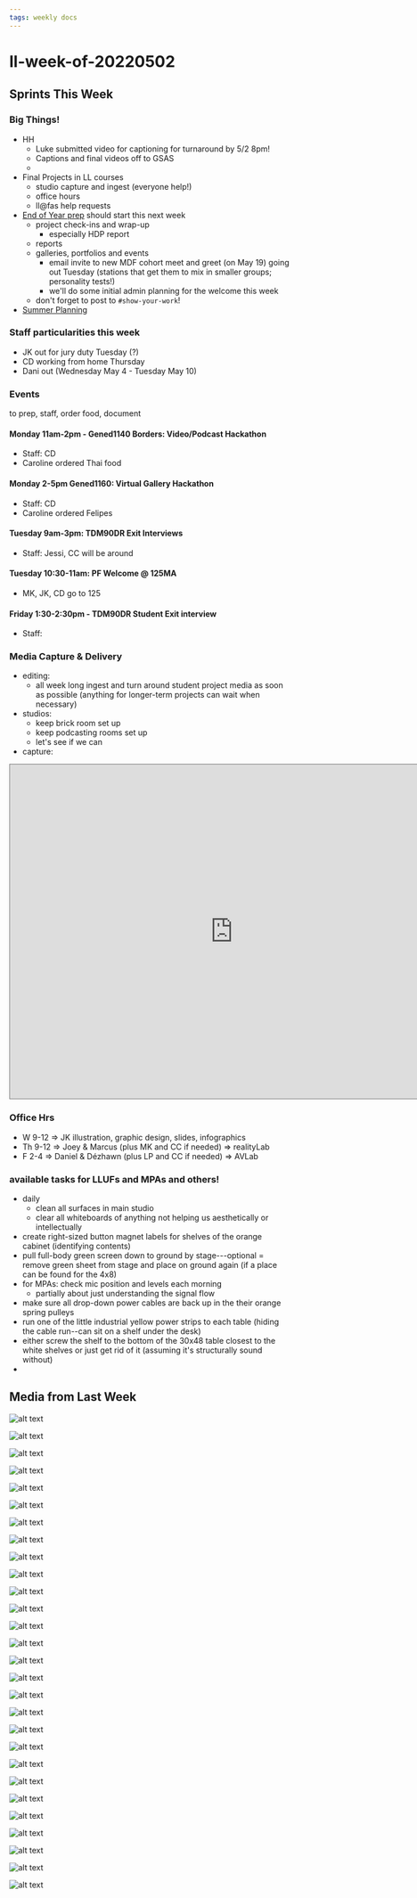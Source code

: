 ```yaml
---
tags: weekly docs
---
```


# ll-week-of-20220502

## Sprints This Week

### Big Things!


* HH 
    * Luke submitted video for captioning for turnaround by 5/2 8pm!
    * Captions and final videos off to GSAS
    * 
* Final Projects in LL courses
    * studio capture and ingest (everyone help!)
    * office hours
    * ll@fas help requests
* [End of Year prep](https://hackmd.io/d4J6SnZZR1u7R4teLtLbxA) should start this next week
    * project check-ins and wrap-up
        * especially HDP report
    * reports
    * galleries, portfolios and events
        * email invite to new MDF cohort meet and greet (on May 19) going out Tuesday (stations that get them to mix in smaller groups; personality tests!)
        * we'll do some initial admin planning for the welcome this week
    * don't forget to post to `#show-your-work`!
* [Summer Planning](https://hackmd.io/sEVz4Tn9Q46HDZ8SD5Wk0A?view)

### Staff particularities this week
* JK out for jury duty Tuesday (?)
* CD working from home Thursday
* Dani out (Wednesday May 4 - Tuesday May 10)

### Events
to prep, staff, order food, document
#### Monday 11am-2pm - Gened1140 Borders: Video/Podcast Hackathon
* Staff: CD
* Caroline ordered Thai food
#### Monday 2-5pm Gened1160: Virtual Gallery Hackathon
* Staff: CD
* Caroline ordered Felipes
#### Tuesday 9am-3pm: TDM90DR Exit Interviews
* Staff: Jessi, CC will be around
#### Tuesday 10:30-11am: PF Welcome @ 125MA
* MK, JK, CD go to 125
#### Friday 1:30-2:30pm - TDM90DR Student Exit interview
* Staff: 


### Media Capture & Delivery
* editing:
    * all week long ingest and turn around student project media as soon as possible (anything for longer-term projects can wait when necessary)
* studios:
    * keep brick room set up
    * keep podcasting rooms set up
    * let's see if we can 
* capture:    
<iframe src="https://calendar.google.com/calendar/embed?height=600&wkst=2&bgcolor=%23ffffff&ctz=America%2FNew_York&mode=WEEK&src=bWVkaWFAbGVhcm5pbmdsYWIueHl6&color=%234285F4" style="border:solid 1px #777" width="800" height="600" frameborder="0" scrolling="no"></iframe>

### Office Hrs
* W 9-12 => JK illustration, graphic design, slides, infographics
* Th 9-12 => Joey & Marcus (plus MK and CC if needed) => realityLab
* F 2-4 => Daniel & Dézhawn (plus LP and CC if needed) => AVLab

### available tasks for LLUFs and MPAs and others!

* daily
    * clean all surfaces in main studio
    * clear all whiteboards of anything not helping us aesthetically or intellectually
* create right-sized button magnet labels for shelves of the orange cabinet (identifying contents)
* pull full-body green screen down to ground by stage---optional = remove green sheet from stage and place on ground again (if a place can be found for the 4x8)
* for MPAs: check mic position and levels each morning
    * partially about just understanding the signal flow
* make sure all drop-down power cables are back up in the their orange spring pulleys
* run one of the little industrial yellow power strips to each table (hiding the cable run--can sit on a shelf under the desk)
* either screw the shelf to the bottom of the 30x48 table closest to the white shelves or just get rid of it (assuming it's structurally sound without)
* 


## Media from Last Week

![alt text](https://files.slack.com/files-pri/T0HTW3H0V-F03CYG6RLN7/image_from_ios.jpg?pub_secret=54fe87efa4)

![alt text](https://files.slack.com/files-pri/T0HTW3H0V-F03CT4GM1DY/l_avventura.png?pub_secret=f873b139a1)

![alt text](https://files.slack.com/files-pri/T0HTW3H0V-F03CEBKU59V/geo-nodes-practice-001-a.jpg?pub_secret=ad1915f7bd)

![alt text](https://files.slack.com/files-pri/T0HTW3H0V-F03CXBBR2KW/geo-nodes-practice-002-a.jpg?pub_secret=31e20404e7)

![alt text](https://files.slack.com/files-pri/T0HTW3H0V-F03CV12BMU2/geo-nodes-practice-003-a.jpg?pub_secret=c49bc9519d)

![alt text](https://files.slack.com/files-pri/T0HTW3H0V-F03D7KT3K2M/image_from_ios.jpg?pub_secret=c7e5be1792)

![alt text](https://files.slack.com/files-pri/T0HTW3H0V-F03CFNKU4MV/rachel-circle.png?pub_secret=d22995dc8e)

![alt text](https://files.slack.com/files-pri/T0HTW3H0V-F03CTDWDKEZ/stylist-two-tone-circle.png?pub_secret=92d8dccf38)

![alt text](https://files.slack.com/files-pri/T0HTW3H0V-F03CWAWN9FD/xue-two-tone-transparent.png?pub_secret=2d33836bba)

![alt text](https://files.slack.com/files-pri/T0HTW3H0V-F03DNHK70E4/image_from_ios.jpg?pub_secret=d93b41ece0)

![alt text](https://files.slack.com/files-pri/T0HTW3H0V-F03CKBNRK2T/screen_shot_2022-04-26_at_11.19.02_am.png?pub_secret=63cc6eed45)

![alt text](https://files.slack.com/files-pri/T0HTW3H0V-F03D2AB8ZUL/screen_shot_2022-04-26_at_11.20.27_am.png?pub_secret=c05700e6be)

![alt text](https://files.slack.com/files-pri/T0HTW3H0V-F03DCLHAB17/vogue_interview_setup.jpeg?pub_secret=e94768878e)

![alt text](https://files.slack.com/files-pri/T0HTW3H0V-F03D2FA43GC/dharma-jordan-1.jpg?pub_secret=5ba380c18b)

![alt text](https://files.slack.com/files-pri/T0HTW3H0V-F03CX88KNSH/dharma-1.jpg?pub_secret=2f043a2b48)

![alt text](https://files.slack.com/files-pri/T0HTW3H0V-F03CL88K55M/img_5520.jpg?pub_secret=5445d0022c)

![alt text](https://files.slack.com/files-pri/T0HTW3H0V-F03D16RQAA2/cg_short_clip_540.gif?pub_secret=a0c80f6e42)

![alt text](https://files.slack.com/files-pri/T0HTW3H0V-F03DLEW8B0R/cg_pink_and_purple_jpeg.jpg?pub_secret=51303326fb)

![alt text](https://files.slack.com/files-pri/T0HTW3H0V-F03D173SU9L/savanna_360.gif?pub_secret=6233b122bb)

![alt text](https://files.slack.com/files-pri/T0HTW3H0V-F03D17X19N2/savanna_blue.jpg?pub_secret=0b07339e15)

![alt text](https://files.slack.com/files-pri/T0HTW3H0V-F03D999RDEX/sheza-i-want-it-that-way-2_200.gif?pub_secret=8a908cf21c)

![alt text](https://files.slack.com/files-pri/T0HTW3H0V-F03DCGLLL1Y/screen_shot_2022-04-28_at_11.21.20_am.png?pub_secret=8f11196e95)

![alt text](https://files.slack.com/files-pri/T0HTW3H0V-F03DRFMB07K/ah_album_cover__.png?pub_secret=a16a58933d)

![alt text](https://files.slack.com/files-pri/T0HTW3H0V-F03E48NN332/image_from_ios.jpg?pub_secret=e8ae784ed1)

![alt text](https://files.slack.com/files-pri/T0HTW3H0V-F03DBJYKGF7/screen_shot_2022-04-28_at_4.53.49_pm.png?pub_secret=0f61cd606c)

![alt text](https://files.slack.com/files-pri/T0HTW3H0V-F03DFPLFCG5/7c08ac7e-d0eb-4708-aa92-21113c204ea8.jpeg?pub_secret=22ad65171b)

![alt text](https://files.slack.com/files-pri/T0HTW3H0V-F03DGAKPQ13/image_from_ios.jpg?pub_secret=4b673ea89a)

![alt text](https://files.slack.com/files-pri/T0HTW3H0V-F03E97CSL5N/jordan-sped-up_540.gif?pub_secret=4d322d05d0)